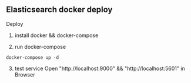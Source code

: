 ## Elasticsearch docker deploy

Deploy 

1. install docker && docker-compose 

2. run docker-compose 
```shell
docker-compose up -d
```

3. test service
Open  "http://localhost:9000" && "http://localhost:5601" in Browser
